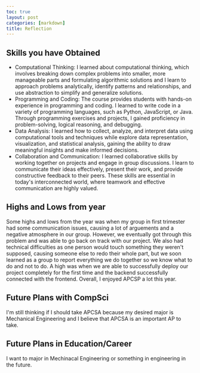 ```yaml
---
toc: true
layout: post
categories: [markdown]
title: Reflection
---
```


## Skills you have Obtained
- Computational Thinking: I learned about computational thinking, which involves breaking down complex problems into smaller, more manageable parts and formulating algorithmic solutions and I learn to approach problems analytically, identify patterns and relationships, and use abstraction to simplify and generalize solutions.
- Programming and Coding: The course provides students with hands-on experience in programming and coding. I learned to write code in a variety of programming languages, such as Python, JavaScript, or Java. Through programming exercises and projects, I gained proficiency in problem-solving, logical reasoning, and debugging.
- Data Analysis: I learned how to collect, analyze, and interpret data using computational tools and techniques while explore data representation, visualization, and statistical analysis, gaining the ability to draw meaningful insights and make informed decisions.
- Collaboration and Communication: I learned collaborative skills by working together on projects and engage in group discussions. I learn to communicate their ideas effectively, present their work, and provide constructive feedback to their peers. These skills are essential in today's interconnected world, where teamwork and effective communication are highly valued.

## Highs and Lows from year
Some highs and lows from the year was when my group in first trimester had some communication issues, causing a lot of arguements and a negative atmosphere in our group. However, we eventually got through this problem and was able to go back on track with our project. We also had technical difficulties as one person would touch something they weren't supposed, causing someone else to redo their whole part, but we soon learned as a group to report everything we do together so we know what to do and not to do. A high was when we are able to successfully deploy our project completely for the first time and the backend successfully connected with the frontend. Overall, I enjoyed APCSP a lot this year.

## Future Plans with CompSci
I'm still thinking if I should take APCSA because my desired major is Mechanical Engineering and I believe that APCSA is an important AP to take. 

## Future Plans in Education/Career
I want to major in Mechinacal Engineering or something in engineering in the future.